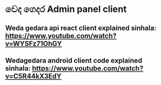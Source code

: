 # ව‌ෙද ග‌ෙදර Admin panel client

## Weda gedara api react client explained sinhala: https://www.youtube.com/watch?v=WYSFz71OhGY

## Wedagedara android client code explained sinhala: https://www.youtube.com/watch?v=C5R44kX3EdY

